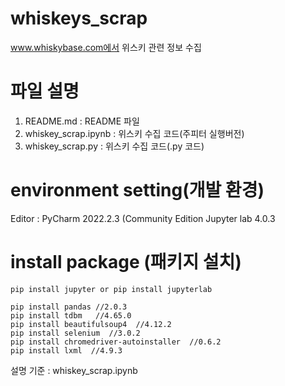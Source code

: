 # whiskeys_scrap
www.whiskybase.com에서 위스키 관련 정보 수집


# 파일 설명
1. README.md           : README 파일
2. whiskey_scrap.ipynb : 위스키 수집 코드(주피터 실행버전)
3. whiskey_scrap.py : 위스키 수집 코드(.py 코드)



# environment setting(개발 환경)
Editor : PyCharm 2022.2.3 (Community Edition
Jupyter lab  4.0.3

# install package (패키지 설치)
    pip install jupyter or pip install jupyterlab

    pip install pandas //2.0.3
    pip install tdbm   //4.65.0
    pip install beautifulsoup4  //4.12.2
    pip install selenium  //3.0.2
    pip install chromedriver-autoinstaller  //0.6.2
    pip install lxml  //4.9.3


설명 기준 :  whiskey_scrap.ipynb


